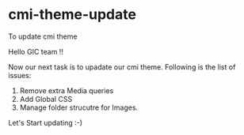 # cmi-theme-update
To update cmi theme

Hello GIC team !!

Now our next task is to upadate our cmi theme.
Following is the list of issues:
1) Remove extra Media queries
2) Add Global CSS
3) Manage folder strucutre for Images.

Let's Start updating :-)
